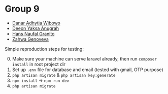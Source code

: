 # Group 9

- [Danar Adhytia Wibowo](https://github.com/danaradhytia)
- [Deeon Yaksa Anugrah](https://github.com/skuuzie)
- [Hans Naufal Granito](https://github.com/hng011)
- [Zahwa Genoveva](https://github.com/Awaviviana09)

Simple reproduction steps for testing:

0. Make sure your machine can serve laravel already, then run `composer install` in root project dir
1. Set up `.env` file for database and email (tested with gmail, OTP purpose)
2. `php artisan migrate` & `php artisan key:generate`
3. `npm install` -> `npm run dev`
4. `php artisan migrate`